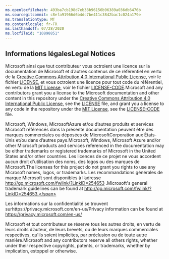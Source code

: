 ```yaml
---
ms.openlocfilehash: 493ba7cb198d7eb33b96156b96389a036db6476b
ms.sourcegitcommit: c8efa91966d6b4dc7be411c3842bac1c024a179e
ms.translationtype: MT
ms.contentlocale: fr-FR
ms.lasthandoff: 07/28/2020
ms.locfileid: "10898851"
---
```

## <span data-ttu-id="fedd5-101">Informations légales</span><span class="sxs-lookup"><span data-stu-id="fedd5-101">Legal Notices</span></span>
<span data-ttu-id="fedd5-102">Microsoft ainsi que tout contributeur vous octroient une licence sur la documentation de Microsoft et d’autres contenus de ce référentiel en vertu de la [Creative Commons Attribution 4.0 International Public License](https://creativecommons.org/licenses/by/4.0/legalcode), voir le fichier [LICENSE](LICENSE), et vous octroient une licence pour tout code du référentiel, en vertu de la [MIT License](https://opensource.org/licenses/MIT), voir le fichier [LICENSE-CODE](LICENSE-CODE).</span><span class="sxs-lookup"><span data-stu-id="fedd5-102">Microsoft and any contributors grant you a license to the Microsoft documentation and other content in this repository under the [Creative Commons Attribution 4.0 International Public License](https://creativecommons.org/licenses/by/4.0/legalcode), see the [LICENSE](LICENSE) file, and grant you a license to any code in the repository under the [MIT License](https://opensource.org/licenses/MIT), see the [LICENSE-CODE](LICENSE-CODE) file.</span></span>

<span data-ttu-id="fedd5-103">Microsoft, Windows, MicrosoftAzure et/ou d’autres produits et services Microsoft référencés dans la présente documentation peuvent être des marques commerciales ou déposées de MicrosoftCorporation aux États-Unis et/ou dans d’autres pays.</span><span class="sxs-lookup"><span data-stu-id="fedd5-103">Microsoft, Windows, Microsoft Azure and/or other Microsoft products and services referenced in the documentation may be either trademarks or registered trademarks of Microsoft in the United States and/or other countries.</span></span>
<span data-ttu-id="fedd5-104">Les licences de ce projet ne vous accordent aucun droit d'utilisation des noms, des logos ou des marques de Microsoft.</span><span class="sxs-lookup"><span data-stu-id="fedd5-104">The licenses for this project do not grant you rights to use any Microsoft names, logos, or trademarks.</span></span>
<span data-ttu-id="fedd5-105">Les recommandations générales de marque Microsoft sont disponibles à l’adresse http://go.microsoft.com/fwlink/?LinkID=254653 .</span><span class="sxs-lookup"><span data-stu-id="fedd5-105">Microsoft's general trademark guidelines can be found at http://go.microsoft.com/fwlink/?LinkID=254653.</span></span>

<span data-ttu-id="fedd5-106">Les informations sur la confidentialité se trouvent surhttps://privacy.microsoft.com/en-us/</span><span class="sxs-lookup"><span data-stu-id="fedd5-106">Privacy information can be found at https://privacy.microsoft.com/en-us/</span></span>

<span data-ttu-id="fedd5-107">Microsoft et tout contributeur se réserve tous les autres droits, en vertu de leurs droits d’auteur, de leurs brevets, ou de leurs marques commerciales respectives, qu'ils soient implicites, par préclusion ou de toute autre manière.</span><span class="sxs-lookup"><span data-stu-id="fedd5-107">Microsoft and any contributors reserve all others rights, whether under their respective copyrights, patents, or trademarks, whether by implication, estoppel or otherwise.</span></span>
